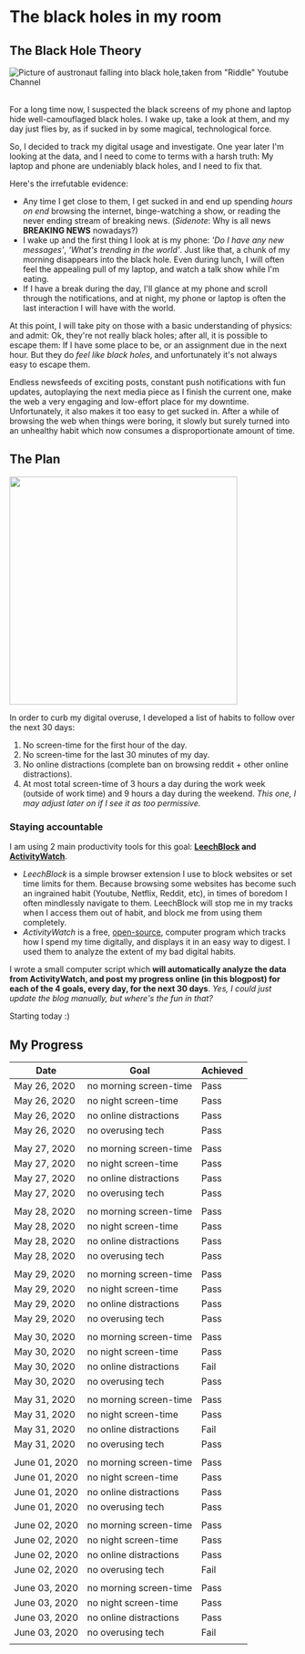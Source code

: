 # The black holes in my room

## The Black Hole Theory

<!--![The phone as a black hole by Yondr Studio](https://cdn.dribbble.com/users/69311/screenshots/7027845/media/4f763180fca7acb3399667e9fcfec926.jpg)-->
![Picture of austronaut falling into black hole,taken from "Riddle" Youtube Channel](https://i.ytimg.com/vi/RMqtoEZBw4c/maxresdefault.jpg)

<br>
For a long time now, I suspected the black screens of my phone and laptop hide well-camouflaged black holes. I wake up, take a look at them, and my day just flies by, as if sucked in by some magical, technological force.

So, I decided to track my digital usage and investigate. One year later I'm looking at the data, and I need to come to terms with a harsh truth: My laptop and phone are undeniably black holes, and I need to fix that.

<!--  tried everything: I denied their existence, I got angry at them for existing, I even tried to bargain with them.-->
 Here's the irrefutable evidence:
  
* Any time I get close to them, I get sucked in and end up spending *hours on end* browsing the internet, binge-watching a show, or reading the never ending stream of breaking news. (*Sidenote*: Why is all news **BREAKING NEWS** nowadays?)
* I wake up and the first thing I look at is my phone: *'Do I have any new messages'*, *'What's trending in the world'*. Just like that, a chunk of my morning disappears into the black hole. Even during lunch, I will often feel the appealing pull of my laptop, and watch a talk show while I'm eating.
* If I have a break during the day, I'll glance at my phone and scroll through the notifications, and at night, my phone or laptop is often the last interaction I will have with the world.

At this point, I will take pity on those with a basic understanding of physics: and admit: Ok, they're not really black holes; after all, it is possible to escape them: If I have some place to be, or an assignment due in the next hour. But they do *feel like black holes*, and unfortunately it's not always easy to escape them.
  
Endless newsfeeds of exciting posts, constant push notifications with fun updates, autoplaying the next media piece as I finish the current one, make the web a very engaging and low-effort place for my downtime. Unfortunately, it also makes it too easy to get sucked in. After a while of browsing the web when things were boring, it slowly but surely turned into an unhealthy habit which now consumes a disproportionate amount of time.


## The Plan

<img src="https://www.washingtonblade.com/content/files/2016/03/30_days_insert_by_Bigstock.jpg" height="400px" width="auto"/>

In order to curb my digital overuse, I developed a list of habits to follow over the next 30 days:

1. No screen-time for the first hour of the day.
2. No screen-time for the last 30 minutes of my day.
3. No online distractions (complete ban on browsing reddit + other online distractions).
4. At most total screen-time of 3 hours a day during the work week (outside of work time) and 9 hours a day during the weekend. *This one, I may adjust later on if I see it as too permissive.*

### Staying accountable

I am using 2 main productivity tools for this goal: **[LeechBlock](https://www.proginosko.com/leechblock/) and [ActivityWatch](https://activitywatch.net/)**.

* *LeechBlock* is a simple browser extension I use to block websites or set time limits for them. Because browsing some websites has become such an ingrained habit (Youtube, Netflix, Reddit, etc), in times of boredom I often mindlessly navigate to them. LeechBlock will stop me in my tracks when I access them out of habit, and block me from using them completely.
* *ActivityWatch* is a free, [open-source](https://www.redhat.com/en/topics/open-source/what-is-open-source), computer program which tracks how I spend my time digitally, and displays it in an easy way to digest.<!--The data is only stored locally on your devices, so it is fully secure, and is never shared with anybody.--> I used them to analyze the extent of my bad digital habits.

I wrote a small computer script which **will automatically analyze the data from ActivityWatch, and post my progress online (in this blogpost) for each of the 4 goals, every day, for the next 30 days**. *Yes, I could just update the blog manually, but where's the fun in that?*

Starting today :)



## My Progress


|Date|Goal|Achieved|
|----|----|--------|
|May 26, 2020|no morning screen-time|<span class='success'>Pass</span>|
|May 26, 2020|no night screen-time|<span class='success'>Pass</span>|
|May 26, 2020|no online distractions|<span class='success'>Pass</span>|
|May 26, 2020|no overusing tech|<span class='success'>Pass</span>|
||||
|May 27, 2020|no morning screen-time|<span class='success'>Pass</span>|
|May 27, 2020|no night screen-time|<span class='success'>Pass</span>|
|May 27, 2020|no online distractions|<span class='success'>Pass</span>|
|May 27, 2020|no overusing tech|<span class='success'>Pass</span>|
||||
|May 28, 2020|no morning screen-time|<span class='success'>Pass</span>|
|May 28, 2020|no night screen-time|<span class='success'>Pass</span>|
|May 28, 2020|no online distractions|<span class='success'>Pass</span>|
|May 28, 2020|no overusing tech|<span class='success'>Pass</span>|
||||
|May 29, 2020|no morning screen-time|<span class='success'>Pass</span>|
|May 29, 2020|no night screen-time|<span class='success'>Pass</span>|
|May 29, 2020|no online distractions|<span class='success'>Pass</span>|
|May 29, 2020|no overusing tech|<span class='success'>Pass</span>|
||||
|May 30, 2020|no morning screen-time|<span class='success'>Pass</span>|
|May 30, 2020|no night screen-time|<span class='success'>Pass</span>|
|May 30, 2020|no online distractions|<span class='fail'>Fail</span>|
|May 30, 2020|no overusing tech|<span class='success'>Pass</span>|
||||
|May 31, 2020|no morning screen-time|<span class='success'>Pass</span>|
|May 31, 2020|no night screen-time|<span class='success'>Pass</span>|
|May 31, 2020|no online distractions|<span class='fail'>Fail</span>|
|May 31, 2020|no overusing tech|<span class='success'>Pass</span>|
||||
|June 01, 2020|no morning screen-time|<span class='success'>Pass</span>|
|June 01, 2020|no night screen-time|<span class='success'>Pass</span>|
|June 01, 2020|no online distractions|<span class='success'>Pass</span>|
|June 01, 2020|no overusing tech|<span class='success'>Pass</span>|
||||
|June 02, 2020|no morning screen-time|<span class='success'>Pass</span>|
|June 02, 2020|no night screen-time|<span class='success'>Pass</span>|
|June 02, 2020|no online distractions|<span class='success'>Pass</span>|
|June 02, 2020|no overusing tech|<span class='fail'>Fail</span>|
||||
|June 03, 2020|no morning screen-time|<span class='success'>Pass</span>|
|June 03, 2020|no night screen-time|<span class='success'>Pass</span>|
|June 03, 2020|no online distractions|<span class='success'>Pass</span>|
|June 03, 2020|no overusing tech|<span class='fail'>Fail</span>|
||||

